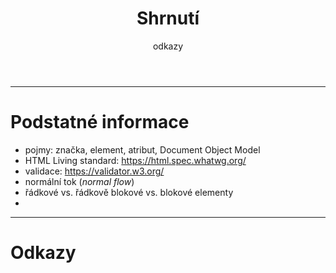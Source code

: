 <!-- .slide: class="section" -->

<header>
	<h1>Shrnutí</h1>
	<p>odkazy</p>
</header>

---

# Podstatné informace

- pojmy: značka, element, atribut, Document Object Model
- HTML Living standard: https://html.spec.whatwg.org/
- validace: https://validator.w3.org/
- normální tok (<i>normal flow</i>)
- řádkové vs. řádkově blokové vs. blokové elementy
- 

---

# Odkazy
